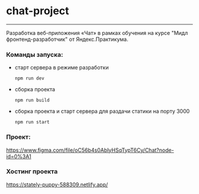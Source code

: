 # chat-project #

------
Разработка веб-приложения «Чат» в рамках обучения на курсе "Мидл фронтенд-разработчик"
от Яндекс.Практикума.


### Команды запуска: ###
+ старт сервера в режиме разработки

      npm run dev
+ сборка проекта

      npm run build
+ сборка проекта  и старт сервера для  раздачи статики на порту 3000

      npm run start

### Проект: ###
https://www.figma.com/file/oC56b4s0AbIyHSqTypT6Cy/Chat?node-id=0%3A1

###  Хостинг проекта  ###
https://stately-puppy-588309.netlify.app/

